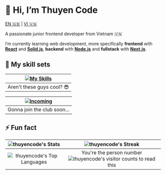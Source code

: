# 👋 Hi, I’m Thuyen Code

[EN 🇬🇧](#-hi-im-thuyen-code) | [VI 🇻🇳](./README.🇻🇳.md)

A passionate junior frontend developer from Vietnam 🇻🇳

I’m currently learning web development, more specifically **frontend** with [**React**](https://react.dev) and [**Solid.js**](https://solidjs.com), **backend** with [**Node.js**](https://nodejs.org) and **fullstack** with [**Next.js**](https://nextjs.org).

## 🧰 My skill sets

| [![My Skills](https://skillicons.dev/icons?i=js,ts,html,css,tailwind,react,next,git,linux)](https://skillicons.dev) |
| :-----------------------------------------------------------------------------------------------------------------: |
|                                             Aren't these guys cool? 😎                                              |

| [![Incoming](https://skillicons.dev/icons?i=solidjs,astro,remix)](https://skillicons.dev) |
| :---------------------------------------------------------------------------------------: |
|                                Gonna join the club soon...                                |

## ⚡ Fun fact

|        ![thuyencode's Stats](https://github-readme-stats.vercel.app/api?username=thuyencode&theme=blueberry&show_icons=true&hide_border=true&count_private=true)         |  ![thuyencode's Streak](https://github-readme-streak-stats.herokuapp.com/?user=thuyencode&theme=blueberry&hide_border=true)  |
| :----------------------------------------------------------------------------------------------------------------------------------------------------------------------: | :--------------------------------------------------------------------------------------------------------------------------: |
| ![thuyencode's Top Languages](https://github-readme-stats.vercel.app/api/top-langs/?username=thuyencode&theme=blueberry&show_icons=true&hide_border=true&layout=compact) | You're the person number ![thuyencode's visitor counts](https://profile-counter.glitch.me/thuyencode/count.svg) to read this |
